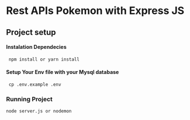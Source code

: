 # Rest APIs Pokemon with Express JS

## Project setup
#### Instalation Dependecies
     npm install or yarn install
#### Setup Your Env file with your Mysql database
     cp .env.example .env

### Running Project
```
node server.js or nodemon
```

